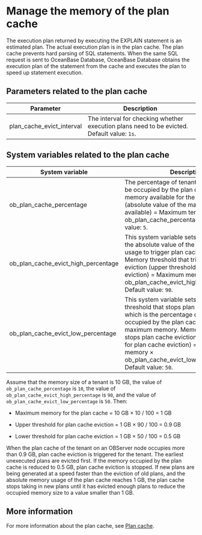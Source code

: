 # Manage the memory of the plan cache

The execution plan returned by executing the EXPLAIN statement is an estimated plan. The actual execution plan is in the plan cache. The plan cache prevents hard parsing of SQL statements. When the same SQL request is sent to OceanBase Database, OceanBase Database obtains the execution plan of the statement from the cache and executes the plan to speed up statement execution.

## Parameters related to the plan cache

| Parameter | Description |
|---------------------------|-------------------------------------|
| plan_cache_evict_interval | The interval for checking whether execution plans need to be evicted. Default value: `1s`.  |

## System variables related to the plan cache

| System variable | Description |
|-------------------------------------|---------------------------------------------------------------------------------------------------------------------------|
| ob_plan_cache_percentage | The percentage of tenant memory that can be occupied by the plan cache. Maximum memory available for the plan cache (absolute value of the maximum memory available) = Maximum tenant memory × ob_plan_cache_percentage/100. Default value: `5`.  |
| ob_plan_cache_evict_high_percentage | This system variable sets the percentage of the absolute value of the maximum memory usage to trigger plan cache eviction. Memory threshold that triggers plan cache eviction (upper threshold for plan cache eviction) = Maximum memory × ob_plan_cache_evict_high_percentage/100. Default value: `90`.  |
| ob_plan_cache_evict_low_percentage | This system variable sets the memory threshold that stops plan cache eviction, which is the percentage of the memory occupied by the plan cache to the maximum memory. Memory threshold that stops plan cache eviction (lower threshold for plan cache eviction) = Maximum memory × ob_plan_cache_evict_low_percentage/100. Default value: `50`.  |

Assume that the memory size of a tenant is 10 GB, the value of `ob_plan_cache_percentage` is `10`, the value of `ob_plan_cache_evict_high_percentage` is `90`, and the value of `ob_plan_cache_evict_low_percentage` is `50`. Then:

* Maximum memory for the plan cache = 10 GB × 10 / 100 = 1 GB

* Upper threshold for plan cache eviction = 1 GB × 90 / 100 = 0.9 GB

* Lower threshold for plan cache eviction = 1 GB × 50 / 100 = 0.5 GB

When the plan cache of the tenant on an OBServer node occupies more than 0.9 GB, plan cache eviction is triggered for the tenant. The earliest unexecuted plans are evicted first. If the memory occupied by the plan cache is reduced to 0.5 GB, plan cache eviction is stopped. If new plans are being generated at a speed faster than the eviction of old plans, and the absolute memory usage of the plan cache reaches 1 GB, the plan cache stops taking in new plans until it has evicted enough plans to reduce the occupied memory size to a value smaller than 1 GB.

## More information

For more information about the plan cache, see [Plan cache](../../../300.performance-tuning-guide/500.sql-optimization/200.sql-execution-plan/300.execution-plan-cache.md).
